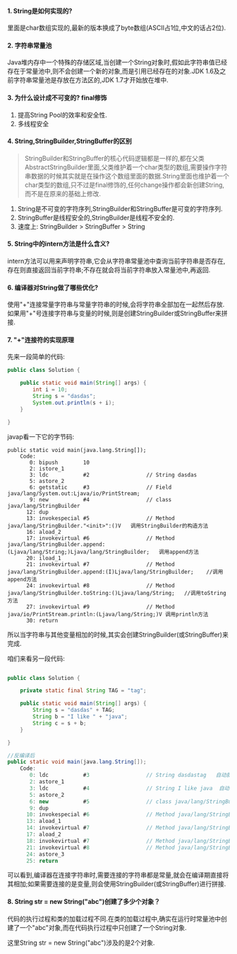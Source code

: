 
#### 1. String是如何实现的?
里面是char数组实现的,最新的版本换成了byte数组(ASCII占1位,中文的话占2位).

#### 2. 字符串常量池

Java堆内存中一个特殊的存储区域,当创建一个String对象时,假如此字符串值已经存在于常量池中,则不会创建一个新的对象,而是引用已经存在的对象.JDK 1.6及之前字符串常量池是存放在方法区的,JDK 1.7才开始放在堆中.

#### 3. 为什么设计成不可变的? final修饰

1. 提高String Pool的效率和安全性.
2. 多线程安全

#### 4. String,StringBuilder,StringBuffer的区别

> StringBuilder和StringBuffer的核心代码逻辑都是一样的,都在父类AbstractStringBuilder里面,父类维护着一个char类型的数组,需要操作字符串数据的时候其实就是在操作这个数组里面的数据.String里面也维护着一个char类型的数组,只不过是final修饰的,任何change操作都会新创建String,而不是在原来的基础上修改.

1. String是不可变的字符序列,StringBuilder和StringBuffer是可变的字符序列.
2. StringBuffer是线程安全的,StringBuilder是线程不安全的.
3. 速度上: StringBuilder > StringBuffer > String

#### 5. String中的intern方法是什么含义?

intern方法可以用来声明字符串,它会从字符串常量池中查询当前字符串是否存在,存在则直接返回当前字符串;不存在就会将当前字符串放入常量池中,再返回.

#### 6. 编译器对String做了哪些优化?

使用"+"连接常量字符串与常量字符串的时候,会将字符串全部加在一起然后存放. 如果用"+"号连接字符串与变量的时候,则是创建StringBuilder或StringBuffer来拼接.


#### 7. "+"连接符的实现原理

先来一段简单的代码:

```java
public class Solution {

    public static void main(String[] args) {
        int i = 10;
        String s = "dasdas";
        System.out.println(s + i);
    }

}
```

javap看一下它的字节码:

```
public static void main(java.lang.String[]);
    Code:
       0: bipush        10
       2: istore_1
       3: ldc           #2                  // String dasdas
       5: astore_2
       6: getstatic     #3                  // Field java/lang/System.out:Ljava/io/PrintStream;
       9: new           #4                  // class java/lang/StringBuilder
      12: dup
      13: invokespecial #5                  // Method java/lang/StringBuilder."<init>":()V   调用StringBuilder的构造方法
      16: aload_2
      17: invokevirtual #6                  // Method java/lang/StringBuilder.append:(Ljava/lang/String;)Ljava/lang/StringBuilder;   调用append方法
      20: iload_1
      21: invokevirtual #7                  // Method java/lang/StringBuilder.append:(I)Ljava/lang/StringBuilder;    //调用append方法
      24: invokevirtual #8                  // Method java/lang/StringBuilder.toString:()Ljava/lang/String;   //调用toString方法
      27: invokevirtual #9                  // Method java/io/PrintStream.println:(Ljava/lang/String;)V 调用println方法
      30: return

```

所以当字符串与其他变量相加的时候,其实会创建StringBuilder(或StringBuffer)来完成.

咱们来看另一段代码:

```java

public class Solution {

    private static final String TAG = "tag";

    public static void main(String[] args) {
        String s = "dasdas" + TAG;
        String b = "I like " + "java";
        String c = s + b;
    }

}

//反编译后
public static void main(java.lang.String[]);
    Code:
       0: ldc           #3                  // String dasdastag   自动就给我拼接好了
       2: astore_1
       3: ldc           #4                  // String I like java  自动拼接好了
       5: astore_2
       6: new           #5                  // class java/lang/StringBuilder  使用StringBuilder拼接
       9: dup
      10: invokespecial #6                  // Method java/lang/StringBuilder."<init>":()V
      13: aload_1
      14: invokevirtual #7                  // Method java/lang/StringBuilder.append:(Ljava/lang/String;)Ljava/lang/StringBuilder;
      17: aload_2
      18: invokevirtual #7                  // Method java/lang/StringBuilder.append:(Ljava/lang/String;)Ljava/lang/StringBuilder;
      21: invokevirtual #8                  // Method java/lang/StringBuilder.toString:()Ljava/lang/String;
      24: astore_3
      25: return

```

可以看到,编译器在连接字符串时,需要连接的字符串都是常量,就会在编译期直接将其相加;如果需要连接的是变量,则会使用StringBuilder(或StringBuffer)进行拼接.

#### 8. String str = new String("abc")创建了多少个对象？

代码的执行过程和类的加载过程不同.在类的加载过程中,确实在运行时常量池中创建了一个"abc"对象,而在代码执行过程中只创建了一个String对象.

这里String str = new String("abc")涉及的是2个对象. 
